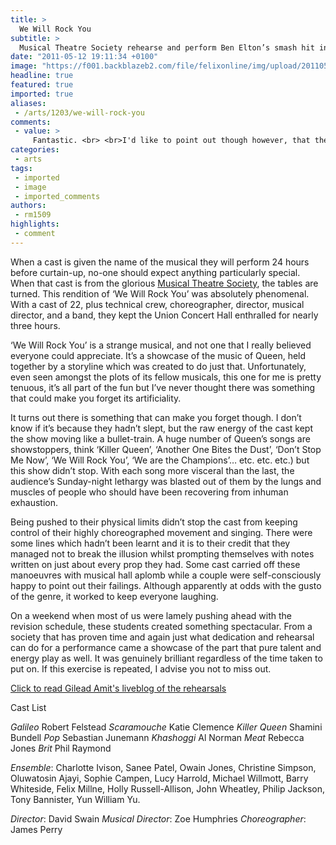 ```yaml
---
title: >
  We Will Rock You
subtitle: >
  Musical Theatre Society rehearse and perform Ben Elton’s smash hit in only 24 hours
date: "2011-05-12 19:11:34 +0100"
image: "https://f001.backblazeb2.com/file/felixonline/img/upload/201105122012-felix-img_3768.jpg"
headline: true
featured: true
imported: true
aliases:
 - /arts/1203/we-will-rock-you
comments:
 - value: >
     Fantastic. <br> <br>I'd like to point out though however, that the medics' Light Opera Society have been doing their '24' performance (of exactly the same format, coincidentally) in the Union Concert Hall for the past 8 years!,I'm out of league here. Too much brain power on dislpay!,XFHfcX <a href="http://izzlfhiuvvix.com/">izzlfhiuvvix</a>
categories:
 - arts
tags:
 - imported
 - image
 - imported_comments
authors:
 - rm1509
highlights:
 - comment
---
```


When a cast is given the name of the musical they will perform 24 hours before curtain-up, no-one should expect anything particularly special. When that cast is from the glorious [Musical Theatre Society](http://mtsoc.co.uk/), the tables are turned. This rendition of ‘We Will Rock You’ was absolutely phenomenal. With a cast of 22, plus technical crew, choreographer, director, musical director, and a band, they kept the Union Concert Hall enthralled for nearly three hours.

‘We Will Rock You’ is a strange musical, and not one that I really believed everyone could appreciate. It’s a showcase of the music of Queen, held together by a storyline which was created to do just that. Unfortunately, even seen amongst the plots of its fellow musicals, this one for me is pretty tenuous, it’s all part of the fun but I’ve never thought there was something that could make you forget its artificiality.

It turns out there is something that can make you forget though. I don’t know if it’s because they hadn’t slept, but the raw energy of the cast kept the show moving like a bullet-train. A huge number of Queen’s songs are showstoppers, think ‘Killer Queen’, ‘Another One Bites the Dust’, ‘Don’t Stop Me Now’, ‘We Will Rock You’, ‘We are the Champions’… etc. etc. etc.) but this show didn’t stop. With each song more visceral than the last, the audience’s Sunday-night lethargy was blasted out of them by the lungs and muscles of people who should have been recovering from inhuman exhaustion.

Being pushed to their physical limits didn’t stop the cast from keeping control of their highly choreographed movement and singing. There were some lines which hadn’t been learnt and it is to their credit that they managed not to break the illusion whilst prompting themselves with notes written on just about every prop they had. Some cast carried off these manoeuvres with musical hall aplomb while a couple were self-consciously happy to point out their failings. Although apparently at odds with the gusto of the genre, it worked to keep everyone laughing.

On a weekend when most of us were lamely pushing ahead with the revision schedule, these students created something spectacular. From a society that has proven time and again just what dedication and rehearsal can do for a performance came a showcase of the part that pure talent and energy play as well. It was genuinely brilliant regardless of the time taken to put on. If this exercise is repeated, I advise you not to miss out.

[
 Click to read Gilead Amit's liveblog of the rehearsals](http://felixonline.co.uk/arts/1177/mtsocs-we-will-rock-you---rehearsed-and-performed-within-27-hours/)

Cast List

_Galileo_ Robert Felstead
_Scaramouche_ Katie Clemence
_Killer Queen_ Shamini Bundell
_Pop_ Sebastian Junemann
_Khashoggi_ Al Norman
_Meat_ Rebecca Jones
_Brit_ Phil Raymond

_Ensemble_: Charlotte Ivison, Sanee Patel, Owain Jones, Christine Simpson, Oluwatosin Ajayi, Sophie Campen, Lucy Harrold, Michael Willmott, Barry Whiteside, Felix Millne, Holly Russell-Allison, John Wheatley, Philip Jackson, Tony Bannister, Yun William Yu.

_Director_: David Swain
_Musical Director_: Zoe Humphries
_Choreographer_: James Perry
